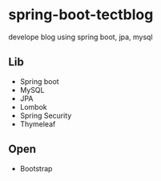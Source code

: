# spring-boot-tectblog
develope blog using spring boot, jpa, mysql

## Lib
  - Spring boot
  - MySQL
  - JPA
  - Lombok
  - Spring Security
  - Thymeleaf

## Open
  - Bootstrap

